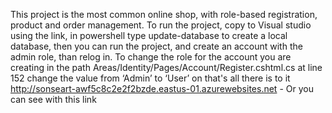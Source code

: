 This project is the most common online shop, with role-based registration, product and order management.
To run the project, copy to Visual studio using the link, in powershell type update-database to create a local database, then you can run the project, and create an account with the admin role, than relog in. To change the role for the account you are creating in the path Areas/Identity/Pages/Account/Register.cshtml.cs at line 152 change the value from ‘Admin’ to ‘User’ on that's all there is to it
http://sonseart-awf5c8c2e2f2bzde.eastus-01.azurewebsites.net - Or you can see with this link
